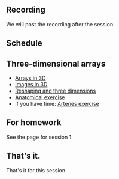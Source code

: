 ## Recording

We will post the recording after the session

## Schedule

## Three-dimensional arrays

* [Arrays in 3D](https://textbook.nipraxis.org/arrays_3d)
* [Images in 3D](https://textbook.nipraxis.org/images_3d)
* [Reshaping and three
  dimensions](https://textbook.nipraxis.org/reshape_and_3d.html)
* [Anatomical
  exercise](https://hub.nipraxis.org/hub/user-redirect/git-pull?repo=https%3A//github.com/nipraxis/anatomical&subPath=anatomical.ipynb)
* If you have time: [Arteries
  exercise](https://hub.nipraxis.org/hub/user-redirect/git-pull?repo=https%3A//github.com/nipraxis/arteries&subPath=arteries.ipynb)

## For homework

See the page for session 1.

## That's it.

That's it for this session.
